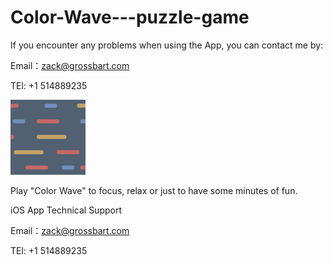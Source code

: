 # Color-Wave---puzzle-game

If you encounter any problems when using the App, you can contact me by:

Email：zack@grossbart.com

TEl: +1 514889235


![image](https://github.com/ARCKing/Color-Wave---puzzle-game/blob/master/icon-60%402x.png)

Play "Color Wave" to focus, relax or just to have some minutes of fun.

iOS App Technical Support

Email：zack@grossbart.com

TEl: +1 514889235
